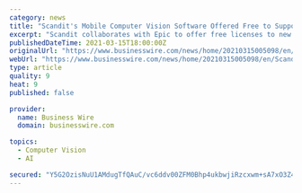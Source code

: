 ```yaml
---
category: news
title: "Scandit's Mobile Computer Vision Software Offered Free to Support COVID-19 Vaccine Program"
excerpt: "Scandit collaborates with Epic to offer free licenses to new Epic Rover users in the drive to scale-up mass vaccinations across the U.S. ZURICH--(BUSINESS WIRE)--Scandit, the leading enterprise technology platform for mobile computer vision and augmented ..."
publishedDateTime: 2021-03-15T18:00:00Z
originalUrl: "https://www.businesswire.com/news/home/20210315005098/en/Scandits-Mobile-Computer-Vision-Software-Offered-Free-to-Support-COVID-19-Vaccine-Program"
webUrl: "https://www.businesswire.com/news/home/20210315005098/en/Scandits-Mobile-Computer-Vision-Software-Offered-Free-to-Support-COVID-19-Vaccine-Program"
type: article
quality: 9
heat: 9
published: false

provider:
  name: Business Wire
  domain: businesswire.com

topics:
  - Computer Vision
  - AI

secured: "Y5G2OzisNuU1AMdugTfQAuC/vc6ddv00ZFM0Bhp4ukbwjiRzcxwm+sA7xO3Z4AVG//smo/g7TCkxvZl28zRRFaUbA7LNsbXjia1dk/Qu+eNPpC7x1t7gjIiIxM7eUeEG8hrykwjX0sSNK3JugKHaoXttNJ5a0SDpQalxVNE9aiPaOsiDLBArhlRMdNqlX4b+elScZc7qTAEGZuh5ksFuLITZJTUZPH7PHeHkwffxWyQ3csik9PiErVn1kxFEg50q9knPzgb9Nozoe7/MWoy1x/A/qNtoEWGtEvc4E7aKbZCx2nApCohwyb7VFHAHu0036GBygx8S/dzzqxFbtmMsw79QPYYl3SCHG50hiv5ezCE=;DWT/l1fVRqKBx4GGx+vB6A=="
---
```


